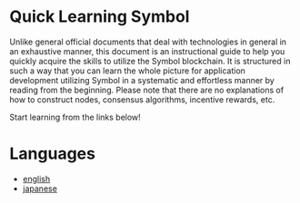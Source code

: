 # Quick Learning Symbol

Unlike general official documents that deal with technologies in general in an exhaustive manner, this document is an instructional guide to help you quickly acquire the skills to utilize the Symbol blockchain. It is structured in such a way that you can learn the whole picture for application development utilizing Symbol in a systematic and effortless manner by reading from the beginning.
Please note that there are no explanations of how to construct nodes, consensus algorithms, incentive rewards, etc.

Start learning from the links below!

# Languages

- [english](https://ymuichiro.github.io/quick_learning_symbol_test/en/)
- [japanese](https://ymuichiro.github.io/quick_learning_symbol_test/ja/)
